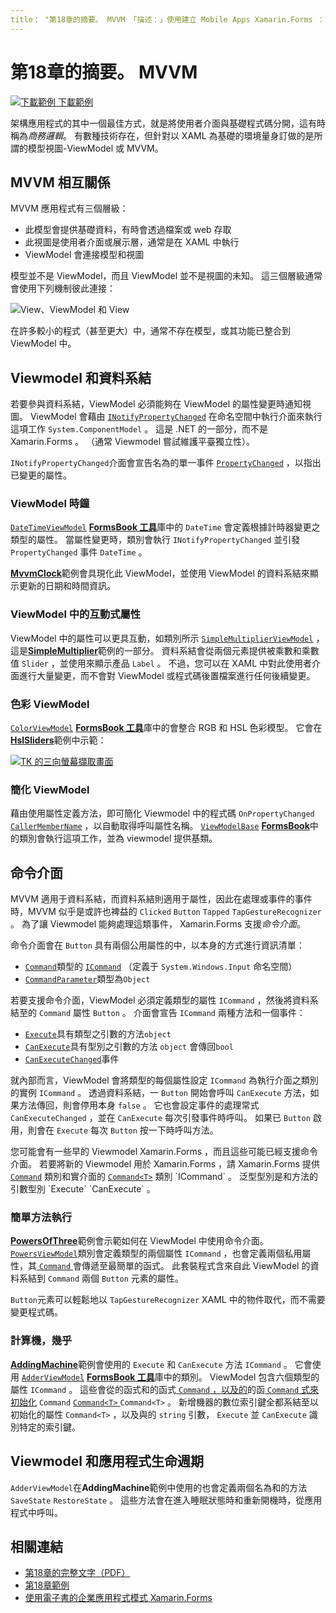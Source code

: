 ```yaml
---
title： "第18章的摘要。 MVVM 「描述：」使用建立 Mobile Apps Xamarin.Forms ：第18章的摘要。 MVVM "ms. 生產： xamarin ms. 技術： xamarin assetid： 6A774510-7709-4F60-8EF5-29D478176F8F author： davidbritch ms-chap： dabritch ms. date： 11/07/2017 no-loc： [ Xamarin.Forms ， Xamarin.Essentials ]
---
```


# <a name="summary-of-chapter-18-mvvm"></a>第18章的摘要。 MVVM

[![下載範例 ](~/media/shared/download.png) 下載範例](https://github.com/xamarin/xamarin-forms-book-samples/tree/master/Chapter18)

架構應用程式的其中一個最佳方式，就是將使用者介面與基礎程式碼分開，這有時稱為*商務邏輯*。 有數種技術存在，但針對以 XAML 為基礎的環境量身訂做的是所謂的模型視圖-ViewModel 或 MVVM。

## <a name="mvvm-interrelationships"></a>MVVM 相互關係

MVVM 應用程式有三個層級：

- 此模型會提供基礎資料，有時會透過檔案或 web 存取
- 此視圖是使用者介面或展示層，通常是在 XAML 中執行
- ViewModel 會連接模型和視圖

模型並不是 ViewModel，而且 ViewModel 並不是視圖的未知。 這三個層級通常會使用下列機制彼此連接：

![View、ViewModel 和 View](images/ch18fg03.png "MVVM")

在許多較小的程式（甚至更大）中，通常不存在模型，或其功能已整合到 ViewModel 中。

## <a name="viewmodels-and-data-binding"></a>Viewmodel 和資料系結

若要參與資料系結，ViewModel 必須能夠在 ViewModel 的屬性變更時通知視圖。 ViewModel 會藉由 [`INotifyPropertyChanged`](xref:System.ComponentModel.INotifyPropertyChanged) 在命名空間中執行介面來執行這項工作 `System.ComponentModel` 。 這是 .NET 的一部分，而不是 Xamarin.Forms 。 （通常 Viewmodel 嘗試維護平臺獨立性）。

`INotifyPropertyChanged`介面會宣告名為的單一事件 [`PropertyChanged`](xref:System.ComponentModel.INotifyPropertyChanged) ，以指出已變更的屬性。

### <a name="a-viewmodel-clock"></a>ViewModel 時鐘

[`DateTimeViewModel`](https://github.com/xamarin/xamarin-forms-book-samples/blob/master/Libraries/Xamarin.FormsBook.Toolkit/Xamarin.FormsBook.Toolkit/DateTimeViewModel.cs) [**FormsBook 工具**](https://github.com/xamarin/xamarin-forms-book-samples/tree/master/Libraries/Xamarin.FormsBook.Toolkit/Xamarin.FormsBook.Toolkit)庫中的 `DateTime` 會定義根據計時器變更之類型的屬性。 當屬性變更時，類別會執行 `INotifyPropertyChanged` 並引發 `PropertyChanged` 事件 `DateTime` 。

[**MvvmClock**](https://github.com/xamarin/xamarin-forms-book-samples/tree/master/Chapter18/MvvmClock)範例會具現化此 ViewModel，並使用 ViewModel 的資料系結來顯示更新的日期和時間資訊。

### <a name="interactive-properties-in-a-viewmodel"></a>ViewModel 中的互動式屬性

ViewModel 中的屬性可以更具互動，如類別所示 [`SimpleMultiplierViewModel`](https://github.com/xamarin/xamarin-forms-book-samples/blob/master/Chapter18/SimpleMultiplier/SimpleMultiplier/SimpleMultiplier/SimpleMultiplierViewModel.cs) ，這是[**SimpleMultiplier**](https://github.com/xamarin/xamarin-forms-book-samples/tree/master/Chapter18/SimpleMultiplier)範例的一部分。 資料系結會從兩個元素提供被乘數和乘數值 `Slider` ，並使用來顯示產品 `Label` 。 不過，您可以在 XAML 中對此使用者介面進行大量變更，而不會對 ViewModel 或程式碼後置檔案進行任何後續變更。

### <a name="a-color-viewmodel"></a>色彩 ViewModel

[`ColorViewModel`](https://github.com/xamarin/xamarin-forms-book-samples/blob/master/Libraries/Xamarin.FormsBook.Toolkit/Xamarin.FormsBook.Toolkit/ColorViewModel.cs) [**FormsBook 工具**](https://github.com/xamarin/xamarin-forms-book-samples/tree/master/Libraries/Xamarin.FormsBook.Toolkit/Xamarin.FormsBook.Toolkit)庫中的會整合 RGB 和 HSL 色彩模型。 它會在[**HslSliders**](https://github.com/xamarin/xamarin-forms-book-samples/tree/master/Chapter18/HslSliders)範例中示範：

[![TK 的三向螢幕擷取畫面](images/ch18fg08-small.png "HSL 色彩模型")](images/ch18fg08-large.png#lightbox "HSL 色彩模型")

### <a name="streamlining-the-viewmodel"></a>簡化 ViewModel

藉由使用屬性定義方法，即可簡化 Viewmodel 中的程式碼 `OnPropertyChanged` [`CallerMemberName`](xref:System.Runtime.CompilerServices.CallerMemberNameAttribute) ，以自動取得呼叫屬性名稱。 [`ViewModelBase`](https://github.com/xamarin/xamarin-forms-book-samples/blob/master/Libraries/Xamarin.FormsBook.Toolkit/Xamarin.FormsBook.Toolkit/ViewModelBase.cs) [**FormsBook**](https://github.com/xamarin/xamarin-forms-book-samples/tree/master/Libraries/Xamarin.FormsBook.Toolkit/Xamarin.FormsBook.Toolkit)中的類別會執行這項工作，並為 viewmodel 提供基類。

## <a name="the-command-interface"></a>命令介面

MVVM 適用于資料系結，而資料系結則適用于屬性，因此在處理或事件的事件時，MVVM 似乎是或許也裨益的 `Clicked` `Button` `Tapped` `TapGestureRecognizer` 。 為了讓 Viewmodel 能夠處理這類事件， Xamarin.Forms 支援*命令介面*。

命令介面會在 `Button` 具有兩個公用屬性的中，以本身的方式進行資訊清單：

- [`Command`](xref:Xamarin.Forms.Button.Command)類型的 [`ICommand`](xref:System.Windows.Input.ICommand) （定義于 `System.Windows.Input` 命名空間）
- [`CommandParameter`](xref:Xamarin.Forms.Button.CommandParameter)類型為`Object`

若要支援命令介面，ViewModel 必須定義類型的屬性 `ICommand` ，然後將資料系結至的 `Command` 屬性 `Button` 。 介面會宣告 `ICommand` 兩種方法和一個事件：

- [`Execute`](xref:System.Windows.Input.ICommand.Execute(System.Object))具有類型之引數的方法`object`
- [`CanExecute`](xref:System.Windows.Input.ICommand.CanExecute(System.Object))具有型別之引數的方法 `object` 會傳回`bool`
- [`CanExecuteChanged`](xref:System.Windows.Input.ICommand.CanExecuteChanged)事件

就內部而言，ViewModel 會將類型的每個屬性設定 `ICommand` 為執行介面之類別的實例 `ICommand` 。 透過資料系結，一 `Button` 開始會呼叫 `CanExecute` 方法，如果方法傳回，則會停用本身 `false` 。 它也會設定事件的處理常式 `CanExecuteChanged` ，並在 `CanExecute` 每次引發事件時呼叫。 如果已 `Button` 啟用，則會在 `Execute` 每次 `Button` 按一下時呼叫方法。

您可能會有一些早的 Viewmodel Xamarin.Forms ，而且這些可能已經支援命令介面。 若要將新的 Viewmodel 用於 Xamarin.Forms ，請 Xamarin.Forms 提供 [`Command`](xref:Xamarin.Forms.Command) 類別和實介面的 [`Command<T>`](xref:Xamarin.Forms.Command`1) 類別 `ICommand` 。 泛型型別是和方法的引數型別 `Execute` `CanExecute` 。

### <a name="simple-method-executions"></a>簡單方法執行

[**PowersOfThree**](https://github.com/xamarin/xamarin-forms-book-samples/tree/master/Chapter18/PowersOfThree)範例會示範如何在 ViewModel 中使用命令介面。 [`PowersViewModel`](https://github.com/xamarin/xamarin-forms-book-samples/blob/master/Chapter18/PowersOfThree/PowersOfThree/PowersOfThree/PowersViewModel.cs)類別會定義類型的兩個屬性 `ICommand` ，也會定義兩個私用屬性，其[ `Command` ](xref:Xamarin.Forms.Command.%23ctor(System.Action))會傳遞至最簡單的函式。 此套裝程式含來自此 ViewModel 的資料系結到 `Command` 兩個 `Button` 元素的屬性。

`Button`元素可以輕鬆地以 `TapGestureRecognizer` XAML 中的物件取代，而不需要變更程式碼。

### <a name="a-calculator-almost"></a>計算機，幾乎

[**AddingMachine**](https://github.com/xamarin/xamarin-forms-book-samples/tree/master/Chapter18/AddingMachine)範例會使用的 `Execute` 和 `CanExecute` 方法 `ICommand` 。 它會使用 [`AdderViewModel`](https://github.com/xamarin/xamarin-forms-book-samples/blob/master/Libraries/Xamarin.FormsBook.Toolkit/Xamarin.FormsBook.Toolkit/AdderViewModel.cs) [**FormsBook 工具**](https://github.com/xamarin/xamarin-forms-book-samples/blob/master/Libraries/Xamarin.FormsBook.Toolkit/Xamarin.FormsBook.Toolkit/AdderViewModel.cs)庫中的類別。 ViewModel 包含六個類型的屬性 `ICommand` 。 這些會從的函式和的函式[ `Command` ，以及的](xref:Xamarin.Forms.Command.%23ctor(System.Action))的函[ `Command` 式來初始化](xref:Xamarin.Forms.Command.%23ctor(System.Action,System.Func{System.Boolean})) `Command` [ `Command<T>` ](https://docs.microsoft.com/dotnet/api/xamarin.forms.command.-ctor?view=xamarin-forms#Xamarin_Forms_Command__ctor_System_Action_System_Object__System_Func_System_Object_System_Boolean__) `Command<T>` 。 新增機器的數位索引鍵全都系結至以初始化的屬性 `Command<T>` ，以及與的 `string` 引數， `Execute` 並 `CanExecute` 識別特定的索引鍵。

## <a name="viewmodels-and-the-application-lifecycle"></a>Viewmodel 和應用程式生命週期

`AdderViewModel`在**AddingMachine**範例中使用的也會定義兩個名為和的方法 `SaveState` `RestoreState` 。 這些方法會在進入睡眠狀態時和重新開機時，從應用程式中呼叫。

## <a name="related-links"></a>相關連結

- [第18章的完整文字（PDF）](https://download.xamarin.com/developer/xamarin-forms-book/XamarinFormsBook-Ch18-Apr2016.pdf)
- [第18章範例](https://github.com/xamarin/xamarin-forms-book-samples/tree/master/Chapter18)
- [使用電子書的企業應用程式模式 Xamarin.Forms](~/xamarin-forms/enterprise-application-patterns/index.md)
